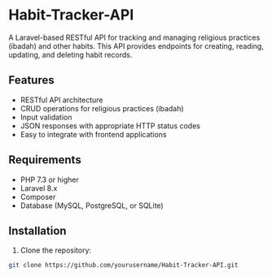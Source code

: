 # Habit-Tracker-API

A Laravel-based RESTful API for tracking and managing religious practices (ibadah) and other habits. This API provides endpoints for creating, reading, updating, and deleting habit records.

## Features

- RESTful API architecture
- CRUD operations for religious practices (ibadah)
- Input validation
- JSON responses with appropriate HTTP status codes
- Easy to integrate with frontend applications

## Requirements

- PHP 7.3 or higher
- Laravel 8.x
- Composer
- Database (MySQL, PostgreSQL, or SQLite)

## Installation

1. Clone the repository:

```bash
git clone https://github.com/yourusername/Habit-Tracker-API.git
